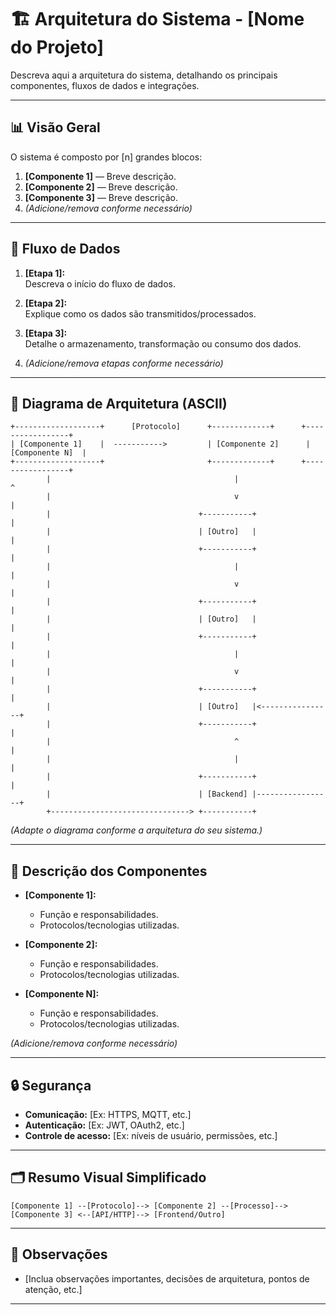 # 🏗️ Arquitetura do Sistema - [Nome do Projeto]

Descreva aqui a arquitetura do sistema, detalhando os principais componentes, fluxos de dados e integrações.

---

## 📊 Visão Geral

O sistema é composto por [n] grandes blocos:

1. **[Componente 1]** — Breve descrição.
2. **[Componente 2]** — Breve descrição.
3. **[Componente 3]** — Breve descrição.
4. *(Adicione/remova conforme necessário)*

---

## 🔄 Fluxo de Dados

1. **[Etapa 1]:**  
   Descreva o início do fluxo de dados.

2. **[Etapa 2]:**  
   Explique como os dados são transmitidos/processados.

3. **[Etapa 3]:**  
   Detalhe o armazenamento, transformação ou consumo dos dados.

4. *(Adicione/remova etapas conforme necessário)*

---

## 📐 Diagrama de Arquitetura (ASCII)

```plaintext
+-------------------+      [Protocolo]      +-------------+      +-----------------+
| [Componente 1]    |  ----------->         | [Componente 2]      | [Componente N]  |
+-------------------+                       +-------------+      +-----------------+
        |                                         |                     ^
        |                                         v                     |
        |                                 +-----------+                 |
        |                                 | [Outro]   |                 |
        |                                 +-----------+                 |
        |                                         |                     |
        |                                         v                     |
        |                                 +-----------+                 |
        |                                 | [Outro]   |                 |
        |                                 +-----------+                 |
        |                                         |                     |
        |                                         v                     |
        |                                 +-----------+                 |
        |                                 | [Outro]   |<----------------+
        |                                 +-----------+                 |
        |                                         ^                     |
        |                                         |                     |
        |                                 +-----------+                 |
        |                                 | [Backend] |-----------------+
        +-------------------------------> +-----------+
```

*(Adapte o diagrama conforme a arquitetura do seu sistema.)*

---

## 📝 Descrição dos Componentes

- **[Componente 1]:**
  - Função e responsabilidades.
  - Protocolos/tecnologias utilizadas.

- **[Componente 2]:**
  - Função e responsabilidades.
  - Protocolos/tecnologias utilizadas.

- **[Componente N]:**
  - Função e responsabilidades.
  - Protocolos/tecnologias utilizadas.

*(Adicione/remova conforme necessário)*

---

## 🔒 Segurança

- **Comunicação:** [Ex: HTTPS, MQTT, etc.]
- **Autenticação:** [Ex: JWT, OAuth2, etc.]
- **Controle de acesso:** [Ex: níveis de usuário, permissões, etc.]

---

## 🗂️ Resumo Visual Simplificado

```plaintext
[Componente 1] --[Protocolo]--> [Componente 2] --[Processo]--> [Componente 3] <--[API/HTTP]--> [Frontend/Outro]
```

---

## 📎 Observações

- [Inclua observações importantes, decisões de arquitetura, pontos de atenção, etc.]

---
